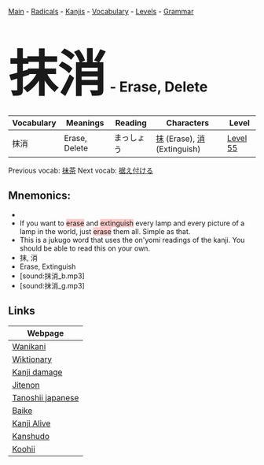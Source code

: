 <style> bigfont {font-size: 100px}</style>
[Main](../README.md) -
[Radicals](../radicals.md) -
[Kanjis](../kanjis.md) -
[Vocabulary](../vocabulary.md) -
[Levels](../levels.md) -
[Grammar](../grammar.md)
# <bigfont> 抹消</bigfont> - Erase, Delete 

| Vocabulary | Meanings | Reading | Characters | Level |
| --- | --- | --- | --- | --- |
| 抹消 | Erase, Delete | まっしょう |  [抹](../kanjis/抹.md) (Erase), [消](../kanjis/消.md) (Extinguish) | [Level 55](../levels/wk_level55.md) |

Previous vocab: [抹茶](抹茶.md) Next vocab: [据え付ける](据え付ける.md) 

## Mnemonics:

* 
* If you want to <span style="background-color:#ffcccb"> erase</span> and <span style="background-color:#ffcccb"> extinguish</span> every lamp and every picture of a lamp in the world, just <span style="background-color:#ffcccb"> erase</span> them all. Simple as that.
* This is a jukugo word that uses the on'yomi readings of the kanji. You should be able to read this on your own.
* 抹, 消
* Erase, Extinguish
* [sound:抹消_b.mp3]
* [sound:抹消_g.mp3]


## Links 

| Webpage |
| --- |
| [Wanikani          ](https://www.wanikani.com/kanji/抹消) |
| [Wiktionary        ](https://en.wiktionary.org/wiki/抹消) |
| [Kanji damage      ](http://www.kanjidamage.com/kanji/search?utf8=✓&q=抹消) |
| [Jitenon           ](https://jitenon.com/kanji/抹消) |
| [Tanoshii japanese ](https://www.tanoshiijapanese.com/dictionary/kanji.cfm?k=抹消) |
| [Baike             ](https://baike.baidu.com/item/抹消) |
| [Kanji Alive       ](https://app.kanjialive.com/抹消) |
| [Kanshudo          ](https://www.kanshudo.com/searchmn?q=抹消) |
| [Koohii            ](https://kanji.koohii.com/study/kanji/抹消) |
